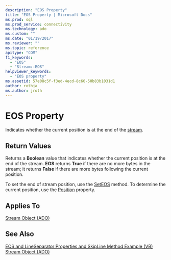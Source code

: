 ```yaml
---
description: "EOS Property"
title: "EOS Property | Microsoft Docs"
ms.prod: sql
ms.prod_service: connectivity
ms.technology: ado
ms.custom: ""
ms.date: "01/19/2017"
ms.reviewer: ""
ms.topic: reference
apitype: "COM"
f1_keywords: 
  - "EOS"
  - "Stream::EOS"
helpviewer_keywords: 
  - "EOS property"
ms.assetid: 57e08c5f-f3ed-4ecd-8c66-50b83b1031d1
author: rothja
ms.author: jroth
---
```

# EOS Property
Indicates whether the current position is at the end of the [stream](../../../ado/reference/ado-api/stream-object-ado.md).  
  
## Return Values  
 Returns a **Boolean** value that indicates whether the current position is at the end of the stream. **EOS** returns **True** if there are no more bytes in the stream; it returns **False** if there are more bytes following the current position.  
  
 To set the end of stream position, use the [SetEOS](../../../ado/reference/ado-api/seteos-method.md) method. To determine the current position, use the [Position](../../../ado/reference/ado-api/position-property-ado.md) property.  
  
## Applies To  
 [Stream Object (ADO)](../../../ado/reference/ado-api/stream-object-ado.md)  
  
## See Also  
 [EOS and LineSeparator Properties and SkipLine Method Example (VB)](../../../ado/reference/ado-api/eos-and-lineseparator-properties-and-skipline-method-example-vb.md)   
 [Stream Object (ADO)](../../../ado/reference/ado-api/stream-object-ado.md)
